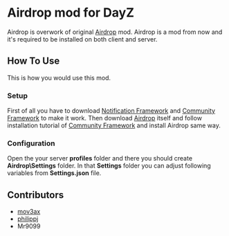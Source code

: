 # Airdrop mod for DayZ

Airdrop is overwork of original [Airdrop](https://github.com/mov3ax/DayZ-Airdrop) mod. Airdrop is a mod from now and it's required to be installed on both client and server.

## How To Use

This is how you would use this mod. 

### Setup

First of all you have to download [Notification Framework](https://steamcommunity.com/workshop/filedetails/?id=1585487785) and [Community Framework](https://steamcommunity.com/sharedfiles/filedetails/?id=1559212036) to make it work. Then download [Airdrop](https://steamcommunity.com/sharedfiles/filedetails/?id=1586921998&searchtext=airdrop) itself and follow installation tutorial of [Community Framework](https://github.com/Jacob-Mango/DayZ-Community-Framework) and install Airdrop same way.

### Configuration

Open the your server **profiles** folder and there you should create **Airdrop\Settings** folder. In that **Settings** folder you can adjust following variables from **Settings.json** file.

## Contributors

* [mov3ax](https://github.com/mov3ax)
* [philippj](https://github.com/philippj)
* Mr9099





